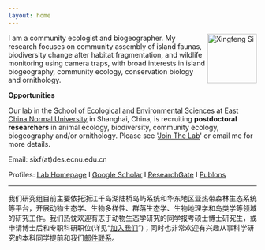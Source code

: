 ```yaml
---
layout: home
---
```


<p><img src="http://sixf.org/files/images/avatar.jpg" width="100" title="Xingfeng Si" align="right" /></p>

I am a community ecologist and biogeographer. My research focuses on community assembly of island faunas, biodiversity change after habitat fragmentation, and wildlife monitoring using camera traps, with broad interests in island biogeography, community ecology, conservation biology and ornithology.

**Opportunities**

Our lab in the [School of Ecological and Environmental Sciences](http://www.sees.ecnu.edu.cn) at [East China Normal University](http://www.ecnu.edu.cn) in Shanghai, China, is recruiting **postdoctoral researchers** in animal ecology, biodiversity, community ecology, biogeography and/or ornithology. Please see '[Join The Lab](http://sixf.org/en/join/)' or email me for more details.

Email: sixf(at)des.ecnu.edu.cn

Profiles: [Lab Homepage](https://faculty.ecnu.edu.cn/_s31/sxf2/main.psp) I [Google Scholar](https://scholar.google.com/citations?user=wI1qfPsAAAAJ&hl=en) I [ResearchGate](https://www.researchgate.net/profile/Xingfeng_Si) I [Publons](https://publons.com/author/1198034/xingfeng-si#profile)

---

我们研究组目前主要依托浙江千岛湖陆桥岛屿系统和华东地区亚热带森林生态系统等平台，开展动物生态学、生物多样性、群落生态学、生物地理学和鸟类学等领域的研究工作。我们热忱欢迎有志于动物生态学研究的同学报考硕士博士研究生，或申请博士后和专职科研职位(详见“[加入我们](http://sixf.org/cn/join/)”)；同时也非常欢迎有兴趣从事科学研究的本科同学提前和我们[邮件联系](mailto:sixf@des.ecnu.edu.cn)。